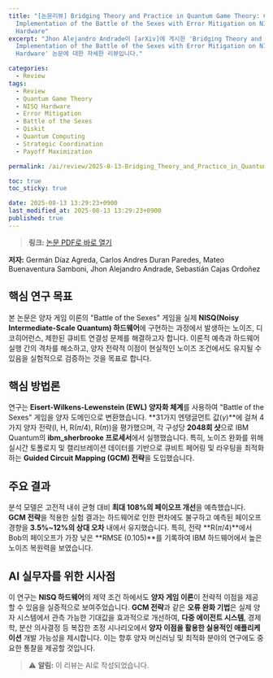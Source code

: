 ```yaml
---
title: "[논문리뷰] Bridging Theory and Practice in Quantum Game Theory: Optimized
  Implementation of the Battle of the Sexes with Error Mitigation on NISQ
  Hardware"
excerpt: "Jhon Alejandro Andrade이 [arXiv]에 게시한 'Bridging Theory and Practice in Quantum Game Theory: Optimized
  Implementation of the Battle of the Sexes with Error Mitigation on NISQ
  Hardware' 논문에 대한 자세한 리뷰입니다."

categories:
  - Review
tags:
  - Review
  - Quantum Game Theory
  - NISQ Hardware
  - Error Mitigation
  - Battle of the Sexes
  - Qiskit
  - Quantum Computing
  - Strategic Coordination
  - Payoff Maximization

permalink: /ai/review/2025-8-13-Bridging_Theory_and_Practice_in_Quantum_Game_Theory_Optimized_Implementation_of_the_Battle_of_the_Sexes_with_Error_Mitigation_on_NISQ_Hardware/

toc: true
toc_sticky: true

date: 2025-08-13 13:29:23+0900
last_modified_at: 2025-08-13 13:29:23+0900
published: true
---
```

> **링크:** [논문 PDF로 바로 열기](https://arxiv.org/abs/2508.09050)

**저자:** Germán Díaz Agreda, Carlos Andres Duran Paredes, Mateo Buenaventura Samboni, Jhon Alejandro Andrade, Sebastián Cajas Ordoñez



## 핵심 연구 목표
본 논문은 양자 게임 이론의 "Battle of the Sexes" 게임을 실제 **NISQ(Noisy Intermediate-Scale Quantum) 하드웨어**에 구현하는 과정에서 발생하는 노이즈, 디코히어런스, 제한된 큐비트 연결성 문제를 해결하고자 합니다. 이론적 예측과 하드웨어 실행 간의 격차를 해소하고, 양자 전략적 이점이 현실적인 노이즈 조건에서도 유지될 수 있음을 실험적으로 검증하는 것을 목표로 합니다.

## 핵심 방법론
연구는 **Eisert-Wilkens-Lewenstein (EWL) 양자화 체계**를 사용하여 "Battle of the Sexes" 게임을 양자 도메인으로 변환했습니다. **31가지 엔탱글먼트 값($\gamma$)**에 걸쳐 4가지 양자 전략(I, H, R($\pi/4$), R($\pi$))을 평가했으며, 각 구성당 **2048회 샷**으로 IBM Quantum의 **ibm_sherbrooke 프로세서**에서 실행했습니다. 특히, 노이즈 완화를 위해 실시간 토폴로지 및 캘리브레이션 데이터를 기반으로 큐비트 페어링 및 라우팅을 최적화하는 **Guided Circuit Mapping (GCM) 전략**을 도입했습니다.

## 주요 결과
분석 모델은 고전적 내쉬 균형 대비 **최대 108%의 페이오프 개선**을 예측했습니다. **GCM 전략**을 적용한 실험 결과는 하드웨어로 인한 편차에도 불구하고 예측된 페이오프 경향을 **3.5%~12%의 상대 오차** 내에서 유지했습니다. 특히, 전략 **R($\pi/4$)**에서 Bob의 페이오프가 가장 낮은 **RMSE (0.105)**를 기록하여 IBM 하드웨어에서 높은 노이즈 복원력을 보였습니다.

## AI 실무자를 위한 시사점
이 연구는 **NISQ 하드웨어**의 제약 조건 하에서도 **양자 게임 이론**이 전략적 이점을 제공할 수 있음을 실증적으로 보여주었습니다. **GCM 전략**과 같은 **오류 완화 기법**은 실제 양자 시스템에서 관측 가능한 기대값을 효과적으로 개선하여, **다중 에이전트 시스템**, 경제학, 분산 의사결정 등 복잡한 조정 시나리오에서 **양자 이점을 활용한 실용적인 애플리케이션** 개발 가능성을 제시합니다. 이는 향후 양자 머신러닝 및 최적화 분야의 연구에도 중요한 통찰을 제공할 것입니다.

> ⚠️ **알림:** 이 리뷰는 AI로 작성되었습니다.